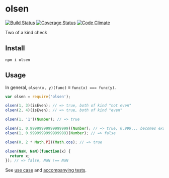 # olsen

[![Build Status](https://travis-ci.org/javiercejudo/olsen.svg)](https://travis-ci.org/javiercejudo/olsen)
[![Coverage Status](https://coveralls.io/repos/javiercejudo/olsen/badge.svg?branch=master)](https://coveralls.io/r/javiercejudo/olsen?branch=master)
[![Code Climate](https://codeclimate.com/github/javiercejudo/olsen/badges/gpa.svg)](https://codeclimate.com/github/javiercejudo/olsen)

Two of a kind check

## Install

    npm i olsen

## Usage

In general, `olsen(x, y)(func)` ≡ `func(x) === func(y)`.

```js
var olsen = require('olsen');

olsen(1, 3)(isEven); // => true, both of kind "not even"
olsen(2, 4)(isEven); // => true, both of kind "even"

olsen(1, '1')(Number); // => true

olsen(1, 0.99999999999999999)(Number); // => true, 0.999... becomes exactly 1
olsen(1, 0.9999999999999999)(Number); // => false

olsen(0, 2 * Math.PI)(Math.cos); // => true

olsen(NaN, NaN)(function(x) {
  return x;
}); // => false, NaN !== NaN
```

See [use case](fixtures/Address.js) and [accompanying tests](test/useCase.js).
